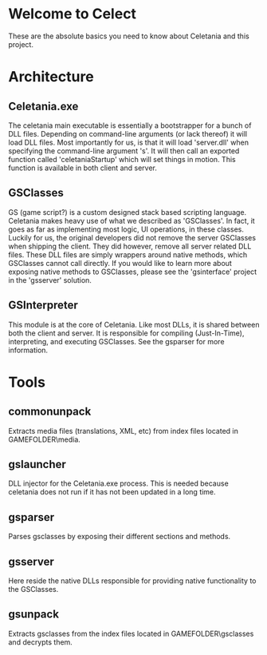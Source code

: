 # Welcome to Celect
These are the absolute basics you need to know about Celetania and this project.

# Architecture

## Celetania.exe
The celetania main executable is essentially a bootstrapper for a bunch of DLL files. 
Depending on command-line arguments (or lack thereof) it will load DLL files. Most importantly for us, is that it will load 'server.dll' when specifying the command-line argument 's'.
It will then call an exported function called 'celetaniaStartup' which will set things in motion. This function is available in both client and server.

## GSClasses
GS (game script?) is a custom designed stack based scripting language. Celetania makes heavy use of what we described as 'GSClasses'. 
In fact, it goes as far as implementing most logic, UI operations, in these classes. 
Luckily for us, the original developers did not remove the server GSClasses when shipping the client. They did however, remove all server related DLL files.
These DLL files are simply wrappers around native methods, which GSClasses cannot call directly.
If you would like to learn more about exposing native methods to GSClasses, please see the 'gsinterface' project in the 'gsserver' solution.

## GSInterpreter
This module is at the core of Celetania. Like most DLLs, it is shared between both the client and server. It is responsible for compiling (Just-In-Time), interpreting, and executing GSClasses. 
See the gsparser for more information.

# Tools

## commonunpack
Extracts media files (translations, XML, etc) from index files located in GAMEFOLDER\media.

## gslauncher
DLL injector for the Celetania.exe process. This is needed because celetania does not run if it has not been updated in a long time.

## gsparser
Parses gsclasses by exposing their different sections and methods.

## gsserver
Here reside the native DLLs responsible for providing native functionality to the GSClasses.

## gsunpack
Extracts gsclasses from the index files located in GAMEFOLDER\gsclasses and decrypts them.
